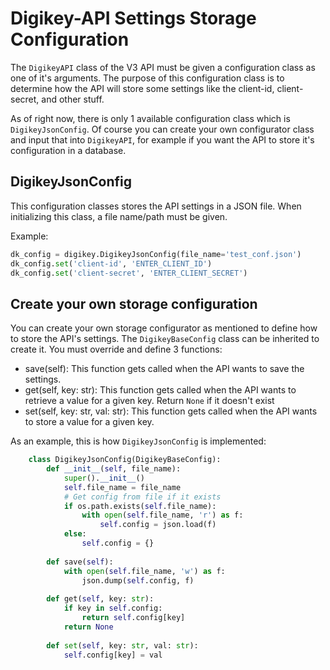 # Digikey-API Settings Storage Configuration

The `DigikeyAPI` class of the V3 API must be given a configuration class as one of it's arguments. 
The purpose of this configuration class is to determine how the API will store some settings like the client-id, client-secret, and other stuff. 

As of right now, there is only 1 available configuration class which is `DigikeyJsonConfig`. Of course you can create your own configurator class and input that into `DigikeyAPI`, for example if you want the API to store it's configuration in a database.

## DigikeyJsonConfig

This configuration classes stores the API settings in a JSON file. When initializing this class, a file name/path must be given.

Example:
```python
dk_config = digikey.DigikeyJsonConfig(file_name='test_conf.json')
dk_config.set('client-id', 'ENTER_CLIENT_ID')
dk_config.set('client-secret', 'ENTER_CLIENT_SECRET')
```

## Create your own storage configuration

You can create your own storage configurator as mentioned to define how to store the API's settings. The `DigikeyBaseConfig` class can be inherited to create it. You must override and define 3 functions:

- save(self): This function gets called when the API wants to save the settings.
- get(self, key: str): This function gets called when the API wants to retrieve a value for a given key. Return `None` if it doesn't exist
- set(self, key: str, val: str): This function gets called when the API wants to store a value for a given key.

As an example, this is how `DigikeyJsonConfig` is implemented:
```python
    class DigikeyJsonConfig(DigikeyBaseConfig):
        def __init__(self, file_name):
            super().__init__()
            self.file_name = file_name
            # Get config from file if it exists
            if os.path.exists(self.file_name):
                with open(self.file_name, 'r') as f:
                    self.config = json.load(f)
            else:
                self.config = {}
        
        def save(self):
            with open(self.file_name, 'w') as f:
                json.dump(self.config, f)
        
        def get(self, key: str):
            if key in self.config:
                return self.config[key]
            return None
        
        def set(self, key: str, val: str):
            self.config[key] = val
```
